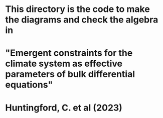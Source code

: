 # This directory is the code to make the diagrams and check the algebra in
# "Emergent constraints for the climate system as effective parameters of bulk differential equations"
# Huntingford, C. et al (2023)
